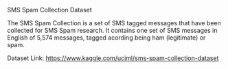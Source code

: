 SMS Spam Collection Dataset


The SMS Spam Collection is a set of SMS tagged messages that have been collected for SMS Spam research. It contains one set of SMS messages in English of 5,574 messages, tagged acording being ham (legitimate) or spam.



Dataset Link: https://www.kaggle.com/uciml/sms-spam-collection-dataset
